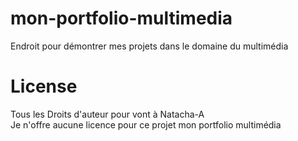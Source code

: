 # mon-portfolio-multimedia
Endroit pour démontrer mes projets dans le domaine du multimédia

# License
Tous les Droits d'auteur pour vont à Natacha-A </br>
Je n'offre aucune licence pour ce projet mon portfolio multimédia
